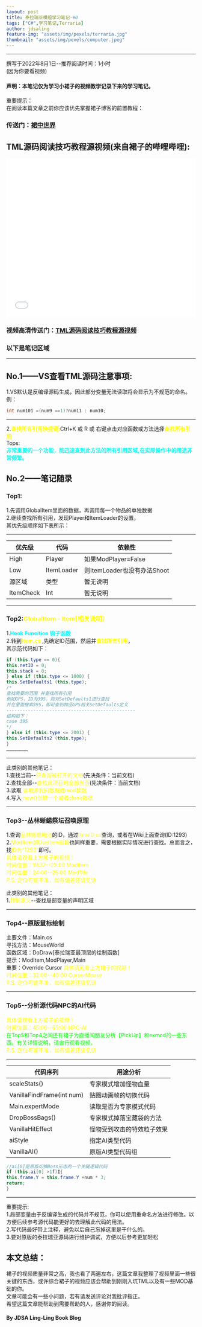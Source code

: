 ```yaml
---
layout: post
title: 泰拉瑞亚模组学习笔记-#0
tags: ["C#",学习笔记,Terraria]
author: jdsaling
feature-img: "assets/img/pexels/terraria.jpg"
thumbnail: "assets/img/pexels/computer.jpeg"
---
```


---
撰写于2022年8月1日--推荐阅读时间：1小时  
(因为你要看视频)

#### 声明：本笔记仅为学习小裙子的视频教学记录下来的学习笔记。

重要提示：  
在阅读本篇文章之前你应该优先掌握裙子博客的前置教程：  
### 传送门：<a href="https://fs49.org/">裙中世界</a>

## TML源码阅读技巧教程源视频(来自裙子的哔哩哔哩):
<iframe src="//player.bilibili.com/player.html?aid=291283827&bvid=BV1kf4y1t78C&cid=360208452&page=1" scrolling="no" border="0" frameborder="no" framespacing="0" height=420 width='100%' frameborder="no" allowfullscreen="true"> </iframe>

### 视频高清传送门：<a href="https://www.bilibili.com/video/BV1kf4y1t78C">TML源码阅读技巧教程源视频</a>

### 以下是笔记区域
---
## No.1——VS查看TML源码注意事项:
1.VS默认是反编译源码生成，因此部分变量无法读取将会显示为不规范的命名。  
例：
```cs
int num101 =(num9 ==1)?num11 : num10;
```

---
2.<b><font color="#ffFF00">查找所有引用快捷键:</font></b>Ctrl+K 或 R 或 右键点击对应函数或方法选择<b><font color="#ffff00">查找所有引用</font></b>  
Tops:  
<b><font color="#00fffff">非常重要的一个功能，能迅速查到此方法的所有引用区域,在实际操作中的用途非常频繁。</font></b>

## No.2——笔记随录
### Top1:  
1.先调用GlobalItem里面的数据，再调用每一个物品的单独数据  
2.继续查找所有引用，发现Player和ItemLoader的设置。  
其优先级顺序如下表所示：  

---

|优先级|代码|依赖性
|-|-|-    
| High| Player| 如果ModPlayer=False 
| Low  | ItemLoader| 则ItemLoader也没有办法Shoot
| 源区域| 类型| 暂无说明
| ItemCheck| Int| 暂无说明

---
### Top2:<font color="#ffff00">GlobalItem - Item[相关说明]</font>  
1.<b><font color="#00ffff">Hook Funcition 钩子函数</font></b>  
2.转到<b><font color="#ffff00">Item.cs</font></b>  ,先确定ID范围，然后并<b><font color="#ffff00">查找所有引用</font></b>，  
其示范代码如下：
```cs  
if (this.type == 0){
this.netID = 0;
this.stack = 0;
} else if (this.type <= 1000) {
this.SetDefaults1 (this.type);
/*
查找需要的范围 并查找所有引用
例如GPS，ID为395，则对SetDefaults1进行查找
并在里面搜索395，即可查到物品GPS相关SetDefaults定义
------------------------------------------------
结构如下：
case 395
*/
} else if (this.type <= 2001) {
this.SetDefaults2 (this.type);
}
……………………
```
---
此类别的其他笔记：  
1.查找当前--<font color="#ffff00">只查询被打开的文档</font>(先决条件：当前文档)  
2.查找全部--<font color="#ffff00">查找此项目的全部东西</font>(先决条件：当前文档)  
3.读取 <font color="#ffff00">读取源代码数据或mod数据</font>  
4.写入 <font color="#ffff00">new()创建一个或者clone数据</font>

---
### Top3--丛林蜥蜴祭坛召唤原理  
1.查询<font color="#ffff00">丛林蜥蜴电池</font>的ID，通过<font color="#ffff00">ItemID.cs</font>查询，或者在Wiki上面查询(ID:1293)  
2.<font color="#ffff00">ModItem的UseItem函数</font>也同样重要，需要根据实际情况进行查找。总而言之，找<font color="#ffff00">ID为“1293”</font>即可。  
<font color="#ffff00">具体请观看上方裙子的视频！  
时间位置：19:37--23:00 ModItem<br>时间位置：24:00--25:00 ModTile<br>P.S.:定位可能不准，如有偏差还请见谅</font>

此类别的其他笔记：  
1.<font color="#ffff00">转到定义</font>--查找局部变量的声明区域

---
### Top4--原版鼠标绘制  
主要文件：Main.cs  
寻找方法：MouseWorld  
函数区域：DoDraw[泰拉瑞亚最顶层的绘制函数]  
提示：ModItem,ModPlayer,Main  
重要：Override Cursor
<font color="#ffff00">具体请观看上方裙子的视频！  
时间位置：32:00--40:00 CursorMouse  
P.S.:定位可能不准，如有偏差还请见谅</font>

---
### Top5--分析源代码NPC的AI代码  
<font color="#ffff00">具体请观看上方裙子的视频！  
时间位置：45:00--65:00 NPC-AI<br>
<font color="#00ff00">在Top5和Top4之间还有裙子为直播间朋友分析【PickUp】和exmod的一些东西。有关详情说明，请自行观看视频。</font><br>
P.S.:定位可能不准，如有偏差还请见谅</font>

---

|代码序列|用途分析|  
|-|-  
|scaleStats()|专家模式增加怪物血量
|VanillaFindFrame(int num)|贴图动画帧的切换代码
|Main.expertMode|读取是否为专家模式代码
|DropBossBags()|专家模式掉落宝藏袋的方法
|VanillaHitEffect|怪物受到攻击的特效粒子效果
|aiStyle|指定AI类型代码
|VanillaAI()|原版AI类型代码组

```cs
//ai[0]是原版切换Boss形态的一个关键逻辑代码
if (this.ai[0] >1f)I{
this.frame.Y = this.frame.Y +num * 3;
return;
}
```

---
重要提示:  
1.局部变量由于反编译生成的代码并不规范，你可以使用重命名方法进行修改。以方便后续参考源代码能更好的去理解此代码的用法。  
2.写代码最好带上注释，避免以后自己忘掉这里是干什么的。  
3.要对原版的泰拉瑞亚源码进行维护调试，方便以后参考更加轻松  

## 本文总结：
裙子的视频质量非常之高，我也看了两遍左右，这篇文章我整理了视频里面一些很关键的东西，或许综合裙子的视频应该会帮助到刚刚入坑TML以及有一些MOD基础的你。    
文章可能会有一些小问题，若有请发送评论对我批评指正。  
希望这篇文章能帮助到需要帮助的人，感谢你的阅读。   

#### By JDSA Ling-Ling Book Blog